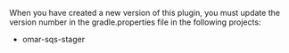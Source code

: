 When you have created a new version of this plugin, you must update the version number in the gradle.properties file in the following projects:

  * omar-sqs-stager
